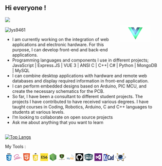 <p><strong> <h2> Hi everyone ! </h2> </strong></p>
<p>
    <img src="https://github-readme-stats.vercel.app/api?username=ilyas9461&show_icons=true&theme=tokyonight"  width="55%">
    <img src="img\PinkPiercingBull-size_restricted.gif" alt="react-native" width="20%" height="40%" align="right" style="margin:25px">
</p>

<p> <img src="https://komarev.com/ghpvc/?username=ilyas9461&color=green" alt="lys9461" /> </p>

- I am currently working on the integration of web applications and electronic hardware. For this purpose, I can develop front-end and back-end applications.
- Programming languages and components I use in different projects;
JavaScript | Express.JS | VUE 3 | ANSI C | C++| C# | Python | MongoDB | MySQL
- I can combine desktop applications with hardware and remote web databases and display required information in front-end application.
- I can perform embedded designs based on Arduino, PIC MCU, and create the necessary schematics for the PCB.
- So far, I have been a consultant to different student projects. The projects I have contributed to have received various degrees. I have taught courses in Coding, Robotics, Arduino, C and C++ languages to students at various levels.
- I’m looking to collaborate on open source projects
- Ask me about anything that you want to learn
<br><br>

[![Top Langs](https://github-readme-stats.vercel.app/api/top-langs/?username=ilyas9461&layout=compact&show_icons=true&theme=react)](https://github.com/ilyas9461/github-readme-stats&hide_border=true&show_icons=true&langs_count=10)

<!-- [![Top Langs](https://github-readme-stats.vercel.app/api/top-langs/?username=ilyas9461)](https://github.com/ilyas9461/github-readme-stats) -->

<p>My Tools :<p/>
<p align="bottom">
<img src="./img/css3.png" width="25" height="25" border: 5px solid #555>
<img src="./img/sass.png" width="25" height="25">
<img src="./img/html.png" width="25" height="25">
<img src="./img/js-logo.png" width="25" height="25">
<img src="./img/es6.jpg" width="25" height="25" border: 5px solid #555>
<img src="./img/node.png" width="25" height="25">
<img src="./img/dj.png" width="25" height="25" border: 5px solid #555>
<img src="./img/mysql.png" width="25" height="25">
<img src="./img/sgithub.png" width="25" height="25">
<img src="./img/mplab-xide-transparent-background.png" width="30" height="25">
<img src="./img/vs.png" width="25" height="25">
<img src="./img/Kicad_logo_new.png" width="35" height="25">
<img src="./img/proteus_logo.png" width="35" height="25">
<p/>


